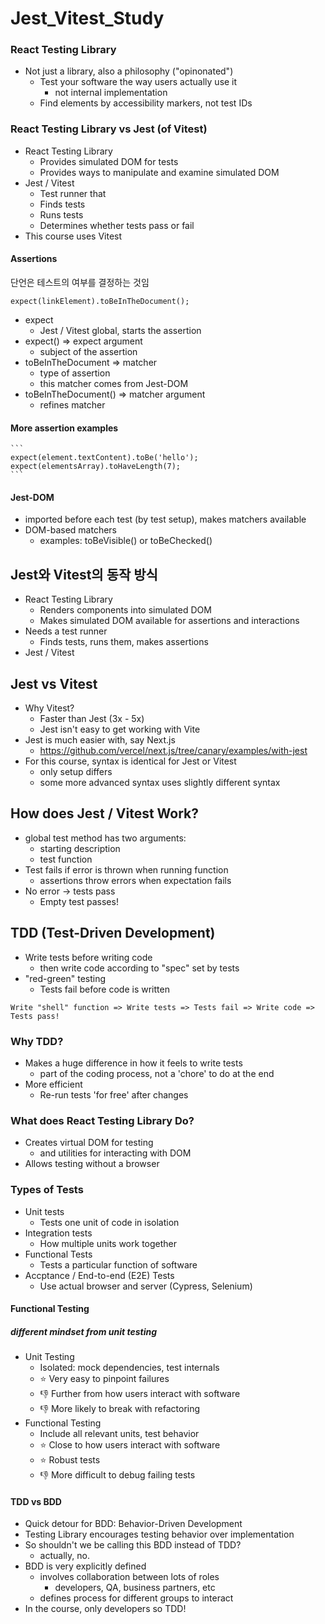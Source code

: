 # Jest_Vitest_Study

### React Testing Library

- Not just a library, also a philosophy ("opinonated")
  - Test your software the way users actually use it
    - not internal implementation
  - Find elements by accessibility markers, not test IDs

### React Testing Library vs Jest (of Vitest)

- React Testing Library
  - Provides simulated DOM for tests
  - Provides ways to manipulate and examine simulated DOM
- Jest / Vitest
  - Test runner that
  - Finds tests
  - Runs tests
  - Determines whether tests pass or fail
- This course uses Vitest

#### Assertions

단언은 테스트의 여부를 결정하는 것임

```
expect(linkElement).toBeInTheDocument();
```

- expect
  - Jest / Vitest global, starts the assertion
- expect() => expect argument
  - subject of the assertion
- toBeInTheDocument => matcher
  - type of assertion
  - this matcher comes from Jest-DOM
- toBeInTheDocument() => matcher argument
  - refines matcher

#### More assertion examples

    ```
    expect(element.textContent).toBe('hello');
    expect(elementsArray).toHaveLength(7);
    ```

#### Jest-DOM

- imported before each test (by test setup), makes matchers available
- DOM-based matchers
  - examples: toBeVisible() or toBeChecked()

## Jest와 Vitest의 동작 방식

- React Testing Library
  - Renders components into simulated DOM
  - Makes simulated DOM available for assertions and interactions
- Needs a test runner
  - Finds tests, runs them, makes assertions
- Jest / Vitest

## Jest vs Vitest

- Why Vitest?
  - Faster than Jest (3x - 5x)
  - Jest isn't easy to get working with Vite
- Jest is much easier with, say Next.js
  - https://github.com/vercel/next.js/tree/canary/examples/with-jest
- For this course, syntax is identical for Jest or Vitest
  - only setup differs
  - some more advanced syntax uses slightly different syntax

## How does Jest / Vitest Work?

- global test method has two arguments:
  - starting description
  - test function
- Test fails if error is thrown when running function
  - assertions throw errors when expectation fails
- No error -> tests pass
  - Empty test passes!

## TDD (Test-Driven Development)

- Write tests before writing code
  - then write code according to "spec" set by tests
- "red-green" testing
  - Tests fail before code is written

```
Write "shell" function => Write tests => Tests fail => Write code => Tests pass!
```

### Why TDD?

- Makes a huge difference in how it feels to write tests
  - part of the coding process, not a 'chore' to do at the end
- More efficient
  - Re-run tests 'for free' after changes

### What does React Testing Library Do?

- Creates virtual DOM for testing
  - and utilities for interacting with DOM
- Allows testing without a browser

### Types of Tests

- Unit tests
  - Tests one unit of code in isolation
- Integration tests
  - How multiple units work together
- Functional Tests
  - Tests a particular function of software
- Accptance / End-to-end (E2E) Tests
  - Use actual browser and server (Cypress, Selenium)

#### Functional Testing

##### different mindset from unit testing

- Unit Testing
  - Isolated: mock dependencies, test internals
  - ⭐️ Very easy to pinpoint failures
  - 👎 Further from how users interact with software
  - 👎 More likely to break with refactoring
- Functional Testing
  - Include all relevant units, test behavior
  - ⭐️ Close to how users interact with software
  - ⭐️ Robust tests
  - 👎 More difficult to debug failing tests

#### TDD vs BDD

- Quick detour for BDD: Behavior-Driven Development
- Testing Library encourages testing behavior over implementation
- So shouldn't we be calling this BDD instead of TDD?
  - actually, no.
- BDD is very explicitly defined
  - involves collaboration between lots of roles
    - developers, QA, business partners, etc
  - defines process for different groups to interact
- In the course, only developers so TDD!
